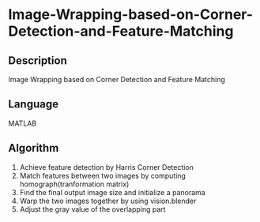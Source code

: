 # Image-Wrapping-based-on-Corner-Detection-and-Feature-Matching
## Description
Image Wrapping based on Corner Detection and Feature Matching
## Language
MATLAB
## Algorithm
1. Achieve feature detection by Harris Corner Detection
2. Match features between two images by computing homograph(tranformation matrix)
3. Find the final output image size and initialize a panorama
4. Warp the two images together by using vision.blender
5. Adjust the gray value of the overlapping part
